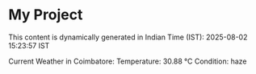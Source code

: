 # My Project

This content is dynamically generated in Indian Time (IST): 2025-08-02 15:23:57 IST


Current Weather in Coimbatore:
Temperature: 30.88 °C
Condition: haze
